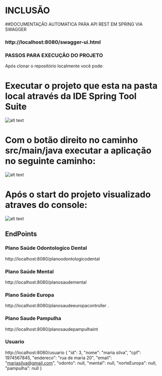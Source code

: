 # INCLUSÃO

##DOCUMENTAÇÃO AUTOMATICA PARA API REST EM SPRING VIA SWAGGER 
### http://localhost:8080/swagger-ui.html

### PASSOS PARA EXECUÇÃO DO PROJETO
Após clonar o repositório localmente você pode:

# Executar o projeto que esta na pasta local através da IDE Spring Tool Suite
![alt text](https://i.imgur.com/2VjsvQy.png)


# Com o botão direito no caminho src/main/java executar a aplicação no seguinte caminho:
![alt text](https://i.imgur.com/DCJx0dt.png)

# Após o start do projeto visualizado atraves do console: 
![alt text](https://i.imgur.com/A8Um7ay.png)

## EndPoints
### Plano Saúde Odontologico Dental
http://localhost:8080/planoodontologicodental

### Plano Saúde Mental
http://localhost:8080/planosaudemental

### Plano Saúde Europa
http://localhost:8080/planosaudeeuropacontroller
.
### Plano Saude Pampulha
http://localhost:8080/planosaudepampulhaint

### Usuario
http://localhost:8080/usuario
{
    "id": 3,
    "nome": "maria silva",
    "cpf": 1974567845,
    "endereco": "rua de maria 20",
    "email": "mariasilva@gmail.com",
    "odonto": null,
    "mental": null,
    "norteEuropa": null,
    "pampulha": null
}


